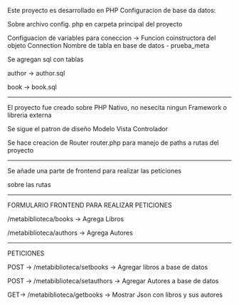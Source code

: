 Este proyecto es desarrollado en PHP
Configuracion de base da datos:

Sobre archivo config. php en carpeta principal del proyecto

Configuacion de variables para coneccion -> Funcion coinstructora del objeto Connection
Nombre de tabla en base de datos - prueba_meta

Se agregan sql con tablas 

author -> author.sql

book -> book.sql

___________________________________________________________________________

El proyecto fue creado sobre PHP Nativo, no nesecita ningun Framework o libreria externa

Se sigue el patron de diseño Modelo Vista Controlador

Se hace creacion de Router router.php para manejo de paths a rutas del proyecto 
___________________________________________________________________________

Se añade una parte de frontend para realizar las peticiones

sobre las rutas

___________________________________________________________________________
FORMULARIO FRONTEND PARA REALIZAR PETICIONES

/metabiblioteca/books -> Agrega Libros

/metabiblioteca/authors -> Agrega Autores

___________________________________________________________________________

PETICIONES

POST -> /metabiblioteca/setbooks -> Agregar libros a base de datos


POST -> /metabiblioteca/setauthors -> Agregar Autores a base de datos


GET-> /metabiblioteca/getbooks -> Mostrar Json con libros y sus autores
